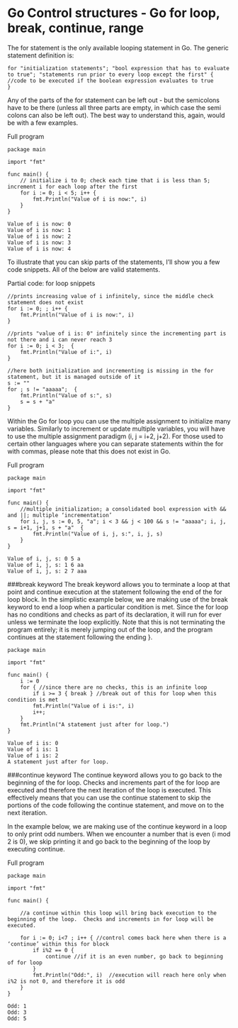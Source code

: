# Go Control structures - Go for loop, break, continue, range

The for statement is the only available looping statement in Go. The generic statement definition is:

```
for "initialization statements"; "bool expression that has to evaluate to true"; "statements run prior to every loop except the first" {
//code to be executed if the boolean expression evaluates to true
}
```

Any of the parts of the for statement can be left out - but the semicolons have to be there (unless all three parts are empty, in which case the semi colons can also be left out). The best way to understand this, again, would be with a few examples. 

Full program
```
package main

import "fmt"

func main() {
    // initialize i to 0; check each time that i is less than 5; increment i for each loop after the first
    for i := 0; i < 5; i++ {
        fmt.Println("Value of i is now:", i)
    }
}
```
```
Value of i is now: 0
Value of i is now: 1
Value of i is now: 2
Value of i is now: 3
Value of i is now: 4
```

To illustrate that you can skip parts of the statements, I’ll show you a few code snippets. All of the below are valid statements.

Partial code: for loop snippets
```
//prints increasing value of i infinitely, since the middle check statement does not exist
for i := 0; ; i++ {
    fmt.Println("Value of i is now:", i)
}

//prints "value of i is: 0" infinitely since the incrementing part is not there and i can never reach 3
for i := 0; i < 3;  {
    fmt.Println("Value of i:", i)
}

//here both initialization and incrementing is missing in the for statement, but it is managed outside of it
s := ""
for ; s != "aaaaa";  {
    fmt.Println("Value of s:", s)
    s = s + "a"
}
```

Within the Go for loop you can use the multiple assignment to initialize many variables. Similarly to increment or update multiple variables, you will have to use the multiple assignment paradigm (i, j = i+2, j+2). For those used to certain other languages where you can separate statements within the for with commas, please note that this does not exist in Go.

Full program
```
package main

import "fmt"

func main() {
    //multiple initialization; a consolidated bool expression with && and ||; multiple ‘incrementation’
    for i, j, s := 0, 5, "a"; i < 3 && j < 100 && s != "aaaaa"; i, j, s = i+1, j+1, s + "a"  {
        fmt.Println("Value of i, j, s:", i, j, s)
    }
}
```
```
Value of i, j, s: 0 5 a
Value of i, j, s: 1 6 aa
Value of i, j, s: 2 7 aaa
```

###break keyword
The break keyword allows you to terminate a loop at that point and continue execution at the statement following the end of the for loop block. In the simplistic example below, we are making use of the break keyword to end a loop when a particular condition is met. Since the for loop has no conditions and checks as part of its declaration, it will run for ever unless we terminate the loop explicitly. Note that this is not terminating the program entirely; it is merely jumping out of the loop, and the program continues at the statement following the ending }. 
```
package main

import "fmt"

func main() {
    i := 0
    for { //since there are no checks, this is an infinite loop
        if i >= 3 { break } //break out of this for loop when this condition is met
        fmt.Println("Value of i is:", i)
        i++;
    }
    fmt.Println("A statement just after for loop.") 
}
```
```
Value of i is: 0
Value of i is: 1
Value of i is: 2
A statement just after for loop.

```

###continue keyword
The continue keyword allows you to go back to the beginning of the for loop. Checks and increments part of the for loop are executed and therefore the next iteration of the loop is executed. This effectively means that you can use the continue statement to skip the portions of the code following the continue statement, and move on to the next iteration.

In the example below, we are making use of the continue keyword in a loop to only print odd numbers. When we encounter a number that is even (i mod 2 is 0), we skip printing it and go back to the beginning of the loop by executing continue. 

Full program
```
package main

import "fmt"

func main() {
    
    //a continue within this loop will bring back execution to the beginning of the loop.  Checks and increments in for loop will be executed.

    for i := 0; i<7 ; i++ { //control comes back here when there is a ‘continue’ within this for block
        if i%2 == 0 { 
            continue //if it is an even number, go back to beginning of for loop
        }
        fmt.Println("Odd:", i)  //execution will reach here only when i%2 is not 0, and therefore it is odd
    }
}
```
```
Odd: 1
Odd: 3
Odd: 5
```